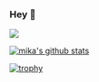 ### Hey 👋

![](https://secure.gravatar.com/avatar/42c5bbf957f3ac0385fb5694d40992ef?size=64)

[![mika's github stats](https://github-readme-stats.vercel.app/api?username=mika76&show_icons=true&theme=ayu-mirage)](https://github.com/anuraghazra/github-readme-stats)

[![trophy](https://github-profile-trophy.vercel.app/?username=mika76&theme=onedark)](https://github.com/ryo-ma/github-profile-trophy)

<!--
**mika76/mika76** is a ✨ _special_ ✨ repository because its `README.md` (this file) appears on your GitHub profile.

Here are some ideas to get you started:

- 🔭 I’m currently working on ...
- 🌱 I’m currently learning ...
- 👯 I’m looking to collaborate on ...
- 🤔 I’m looking for help with ...
- 💬 Ask me about ...
- 📫 How to reach me: ...
- 😄 Pronouns: ...
- ⚡ Fun fact: ...
-->
